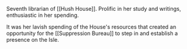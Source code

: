 Seventh librarian of [[Hush House]]. 
Prolific in her study and writings, enthusiastic in her spending. 

It was her lavish spending of the House's resources that created an opportunity for the [[Suppression Bureau]] to step in and establish a presence on the Isle. 
